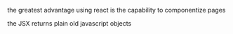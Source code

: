 the greatest advantage using react is the capability to componentize pages



the JSX returns plain old javascript objects
